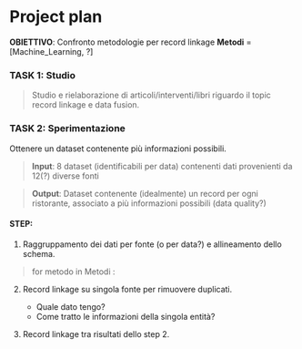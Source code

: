 # Project plan

**OBIETTIVO**:  Confronto metodologie per record linkage
**Metodi**  =   [Machine_Learning, ?]

### TASK 1: Studio

> Studio e rielaborazione di articoli/interventi/libri riguardo il topic record linkage e data fusion.


### TASK 2: Sperimentazione

Ottenere un dataset contenente più informazioni possibili.

> **Input**:      8 dataset (identificabili per data) contenenti dati provenienti da 12(?) diverse fonti

> **Output**:     Dataset contenente (idealmente) un record per ogni ristorante, associato a più informazioni possibili 
                (data quality?)

#### STEP:

1.  Raggruppamento dei dati per fonte (o per data?) e allineamento dello schema.

> for metodo in Metodi :

2.  Record linkage su singola fonte per rimuovere duplicati.
    -   Quale dato tengo?
    -   Come tratto le informazioni della singola entità?

3.  Record linkage tra risultati dello step 2.